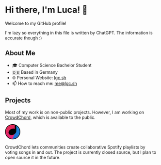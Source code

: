 # Hi there, I'm Luca! 👋

Welcome to my GitHub profile!

I'm lazy so everything in this file is written by ChatGPT. The information is accurate though :)

## About Me
- 🎓 Computer Science Bachelor Student
- 🇩🇪 Based in Germany
- 🌐 Personal Website: [lgc.sh](https://lgc.sh)
- 📫 How to reach me: [me@lgc.sh](mailto:me@lgc.sh)

## Projects
Most of my work is on non-public projects. However, I am working on [CrowdChord](https://crowdchord.com), which is available to the public.

<img src="assets/crowdchord.png" alt="CrowdChord Logo" width="50" height="50">

CrowdChord lets communities create collaborative Spotify playlists by voting songs in and out.
The project is currently closed source, but I plan to open source it in the future.
